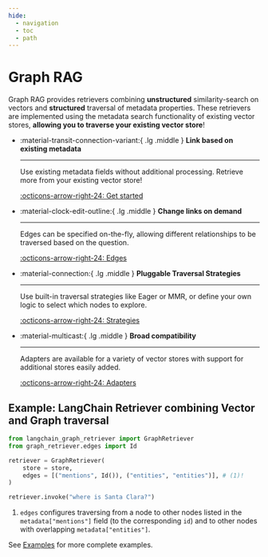 ```yaml
---
hide:
  - navigation
  - toc
  - path
---
```


# Graph RAG

Graph RAG provides retrievers combining **unstructured** similarity-search on vectors and
**structured** traversal of metadata properties.
These retrievers are implemented using the metadata search functionality of existing vector stores, **allowing you to traverse your existing vector store**!

<div class="grid cards two" markdown>

-   :material-transit-connection-variant:{ .lg .middle } __Link based on existing metadata__

    ---

    Use existing metadata fields without additional processing.
    Retrieve more from your existing vector store!

    [:octicons-arrow-right-24: Get started](./get-started/index.md)

-   :material-clock-edit-outline:{ .lg .middle } __Change links on demand__

    ---

    Edges can be specified on-the-fly, allowing different relationships to be traversed based on the question.

    [:octicons-arrow-right-24: Edges](./get-started/edges.md)


-   :material-connection:{ .lg .middle } __Pluggable Traversal Strategies__

    ---

    Use built-in traversal strategies like Eager or MMR, or define your own logic to select which nodes to explore.

    [:octicons-arrow-right-24: Strategies](./get-started/strategies.md)

-   :material-multicast:{ .lg .middle } __Broad compatibility__

    ---

    Adapters are available for a variety of vector stores with support for
    additional stores easily added.

    [:octicons-arrow-right-24: Adapters](./get-started/adapters.md)
</div>

## Example: LangChain Retriever combining Vector and Graph traversal

```python
from langchain_graph_retriever import GraphRetriever
from graph_retriever.edges import Id

retriever = GraphRetriever(
    store = store,
    edges = [("mentions", Id()), ("entities", "entities")], # (1)!
)

retriever.invoke("where is Santa Clara?")
```

1. `edges` configures traversing from a node to other nodes listed in the `metadata["mentions"]` field (to the corresponding `id`) and to other nodes with overlapping `metadata["entities"]`.

See [Examples](examples/index.md) for more complete examples.